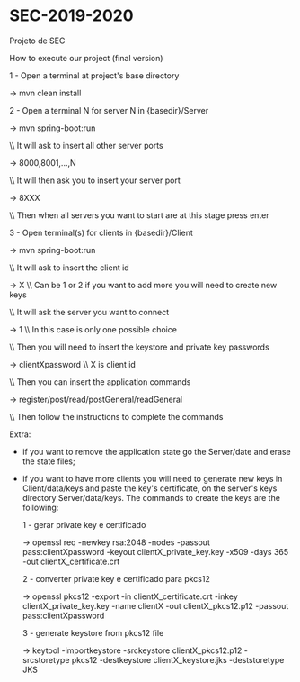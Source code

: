# SEC-2019-2020
Projeto de SEC


How to execute our project (final version)

1 - Open a terminal at project's base directory
  
  -> mvn clean install
  

2 - Open a terminal N for server N in {basedir}/Server

  -> mvn spring-boot:run
  
  \\\ It will ask to insert all other server ports
  
  -> 8000,8001,...,N
  
  \\\ It will then ask you to insert your server port
  
  -> 8XXX
  
  \\\ Then when all servers you want to start are at this stage press enter 
  
  
3 - Open terminal(s) for clients in {basedir}/Client
  
  -> mvn spring-boot:run
  
  \\\ It will ask to insert the client id
 
  -> X \\\ Can be 1 or 2 if you want to add more you will need to create new keys

  \\\ It will ask the server you want to connect

  -> 1 \\\ In this case is only one possible choice

  \\\ Then you will need to insert the keystore and private key passwords

  -> clientXpassword \\\ X is client id

  \\\ Then you can insert the application commands
  
  -> register/post/read/postGeneral/readGeneral
  
  \\\ Then follow the instructions to complete the commands
  

Extra:

- if you want to remove the application state go the Server/date and erase the state files;

- if you want to have more clients you will need to generate new keys in Client/data/keys and paste the key's certificate, on the server's keys directory Server/data/keys. The commands to create the keys are the following:
    
    1 - gerar private key e certificado
    
    -> openssl req -newkey rsa:2048 -nodes -passout pass:clientXpassword -keyout clientX_private_key.key -x509 -days 365 -out clientX_certificate.crt

    2 - converter private key e certificado para pkcs12
    
    -> openssl pkcs12 -export -in clientX_certificate.crt -inkey clientX_private_key.key -name clientX -out clientX_pkcs12.p12 -passout pass:clientXpassword

    3 - generate keystore from pkcs12 file
    
    -> keytool -importkeystore -srckeystore clientX_pkcs12.p12 -srcstoretype pkcs12 -destkeystore clientX_keystore.jks -deststoretype JKS
